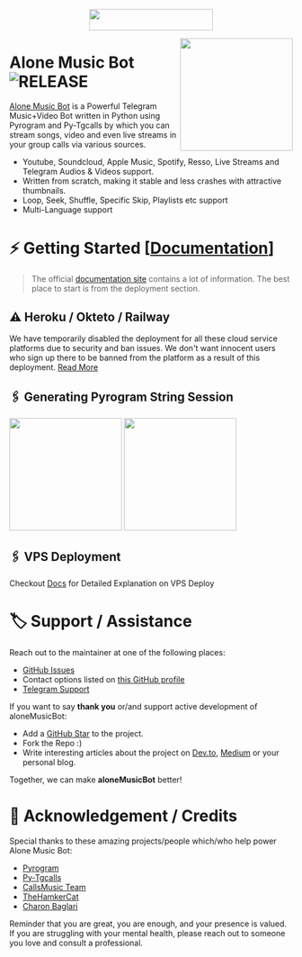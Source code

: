 <p align="center"><a href="https://dashboard.heroku.com/new?template=https://github.com/taitan-x/AloneMusicBot"> <img src="https://img.shields.io/badge/Deploy%20On%20Heroku-darkred?style=for-the-badge&logo=heroku" width="220" height="38.45"/></a></p>












<img src="https://telegra.ph//file/9e8ce3092848a1bc5d9d6.jpg" align="right" width="200" height="200"/>

# Alone Music Bot <img src="https://img.shields.io/github/v/release/TeamAloneOp/AloneMusicBot?color=black&logo=github&logoColor=black&style=social" alt="RELEASE">

[Alone Music Bot](https://github.com/TeamAloneOp/AloneMusicBot) is a Powerful Telegram Music+Video Bot written in Python using Pyrogram and Py-Tgcalls by which you can stream songs, video and even live streams in your group calls via various sources.

* Youtube, Soundcloud, Apple Music, Spotify, Resso, Live Streams and Telegram Audios & Videos support.
* Written from scratch, making it stable and less crashes with attractive thumbnails.
* Loop, Seek, Shuffle, Specific Skip, Playlists etc support
* Multi-Language support


# ⚡️ Getting Started [[Documentation](https://notreallyshikhar.gitbook.io/alonemusicbot/)]

> The official [documentation site](https://notreallyshikhar.gitbook.io/alonemusicbot/) contains a lot of information. The best place to start is from the deployment section.

## ⚠️ Heroku / Okteto / Railway

We have temporarily disabled the deployment for  all these cloud service platforms due to security and ban issues. We don't want innocent users who sign up there to be banned from the platform as a result of this deployment. [Read More](https://t.me/Thealone/2541)

## 🖇 Generating Pyrogram String Session

<p>
<a href="https://replit.com/@NotReallyShikhar/alone-Music-String-Gen"><img src="https://img.shields.io/badge/Generate%20On%20Repl-blueviolet?style=for-the-badge&logo=appveyor" width="200""/></a>
<a href="https://t.me/aloneStringBot"><img src="https://img.shields.io/badge/TG%20String%20Gen%20Bot-blueviolet?style=for-the-badge&logo=appveyor" width="200""/></a>
</p>

## 🖇 VPS Deployment

Checkout [Docs](https://notreallyshikhar.gitbook.io/alonemusicbot/deployment/local-hosting-or-vps) for Detailed Explanation on VPS Deploy


# 🏷 Support / Assistance

Reach out to the maintainer at one of the following places:

- [GitHub Issues](https://github.com/TeamAloneOp/AloneMusicBot/issues/new?assignees=&labels=question&template=SUPPORT_QUESTION.md&title=support%3A+)
- Contact options listed on [this GitHub profile](https://github.com/Teamalone)
- [Telegram Support](https://t.me/aloneSupport)

If you want to say **thank you** or/and support active development of aloneMusicBot:

- Add a [GitHub Star](https://github.com/TeamAloneOp/AloneMusicBot) to the project.
- Fork the Repo :)
- Write interesting articles about the project on [Dev.to](https://dev.to/), [Medium](https://medium.com/) or your personal blog.

Together, we can make **aloneMusicBot** better!
# 📑 Acknowledgement / Credits

Special thanks to these amazing projects/people which/who help power Alone Music Bot:

- [Pyrogram](https://github.com/pyrogram/pyrogram)
- [Py-Tgcalls](https://github.com/pytgcalls/pytgcalls)
- [CallsMusic Team](https://github.com/Callsmusic)
- [TheHamkerCat](https://github.com/TheHamkerCat)
- [Charon Baglari](https://github.com/XCBv021)


Reminder that you are great, you are enough, and your presence is valued. If you are struggling with your mental health, please reach out to someone you love and consult a professional.
